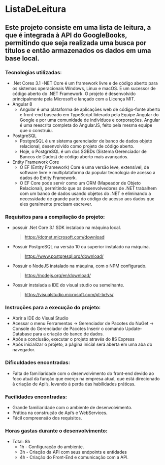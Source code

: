 # ListaDeLeitura

## Este projeto consiste em uma lista de leitura, a que é integrada à API do GoogleBooks, permitindo que seja realizada uma busca por títulos e então armazenados os dados em uma base local.

### Tecnologias utilizadas:
- .Net Cores 3.1
    -NET Core é um framework livre e de código aberto para os sistemas operacionais Windows, Linux e macOS. É um sucessor de código aberto do .NET Framework. O projeto é desenvolvido principalmente pela Microsoft e lançado com a Licença MIT.
- Angular 8
    - Angular é uma plataforma de aplicações web de código-fonte aberto e front-end baseado em TypeScript liderado pela Equipe Angular do Google e por uma comunidade de indivíduos e corporações. Angular é uma reescrita completa do AngularJS, feito pela mesma equipe que o construiu.
- PostgreSQL
    - PostgreSQL é um sistema gerenciador de banco de dados objeto relacional, desenvolvido como projeto de código aberto.
    - Hoje, o PostgreSQL é um dos SGBDs (Sistema Gerenciador de Bancos de Dados) de código aberto mais avançados.
- Entity Framework Core
    - O EF (Entity Framework) Core é uma versão leve, extensível, de software livre e multiplataforma da popular tecnologia de acesso a dados do Entity Framework.
    - O EF Core pode servir como um ORM (Mapeador de Objeto Relacional), permitindo que os desenvolvedores de .NET trabalhem com um banco de dados usando objetos do .NET e eliminando a necessidade de grande parte do código de acesso aos dados que eles geralmente precisam escrever.

### Requisitos para a compilação do projeto:
- possuir .Net Core 3.1 SDK instalado na máquina local.
    > https://dotnet.microsoft.com/download 
- Possuir PostgreSQL na versão 10 ou superior instalado na máquina.
    > https://www.postgresql.org/download/
- Possuir o NodeJS instalado na máquina, com o NPM configurado.
    > https://nodejs.org/en/download/ 
- Possuir instalada a IDE do visual studio ou semelhante.
    > https://visualstudio.microsoft.com/pt-br/vs/ 

### Instruções para a execução do projeto:
- Abrir a IDE do Visual Studio
- Acessar o menu Ferramentas -> Gerenciador de Pacotes do NuGet -> Console do Gerenciador de Pacotes
Inserir o comando Update-Database para a criação do banco de dados.
- Após a conclusão, executar o projeto através do IIS Express
- Após inicializar o projeto, a página inicial será aberta em uma aba do navegador.

### Dificuldades encontradas:
- Falta de familiaridade com o desenvolvimento do front-end  devido ao foco atual da função que exerço na empresa atual, que está direcionado à criação de Api’s, levando à perda das habilidades práticas.

### Facilidades encontradas:
- Grande familiaridade com o ambiente de desenvolvimento.
- Prática na construção de Api’s e WebServices.
- Fácil compreensão dos requisitos.

### Horas gastas durante o desenvolvimento:
- Total: 8h 
    - 1h - Configuração do ambiente.
    - 3h - Criação da API com seus endpoints e entidades
    - 4h - Criação do Front-End  e comunicação com a API.
